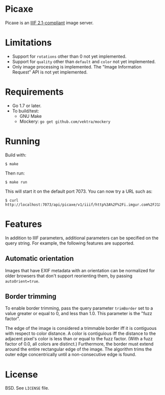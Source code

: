 # Picaxe

Picaxe is an [IIIF 2.1-compliant](http://iiif.io/api/image/2.1/) image server.

# Limitations

* Support for `rotations` other than 0 not yet implemented.
* Support for `quality` other than `default` and `color` not yet implemented.
* Only image processing is implemented. The "Image Information Request" API is not yet implemented.

# Requirements

* Go 1.7 or later.
* To build/test:
  * GNU Make
  * Mockery: `go get github.com/vektra/mockery`

# Running

Build with:

```shell
$ make
```

Then run:

```shell
$ make run
```

This will start it on the default port 7073. You can now try a URL such as:

```shell
$ curl http://localhost:7073/api/picaxe/v1/iiif/http%3A%2F%2Fi.imgur.com%2FJ1XaOIa.jpg/full/200,/0/default.png
```

# Features

In addition to IIIF parameters, additional parameters can be specified on the query string. For example, the following features are supported.

## Automatic orientation

Images that have EXIF metadata with an orientation can be normalized for older browsers that don't support reorienting them, by passing `autoOrient=true`.

## Border trimming

To enable border trimming, pass the query parameter `trimBorder` set to a value greater or equal to 0, and less than 1.0. This parameter is the "fuzz factor".

The edge of the image is considered a trimmable border iff it is contiguous with respect to color distance. A color is contiguious iff the distance to the adjacent pixel's color is less than or equal to the fuzz factor. (With a fuzz factor of 0.0, all colors are distinct.) Furthermore, the border must extend around the entire rectangular edge of the image. The algorithm trims the outer edge concentrically until a non-consecutive edge is found.

# License

BSD. See `LICENSE` file.
